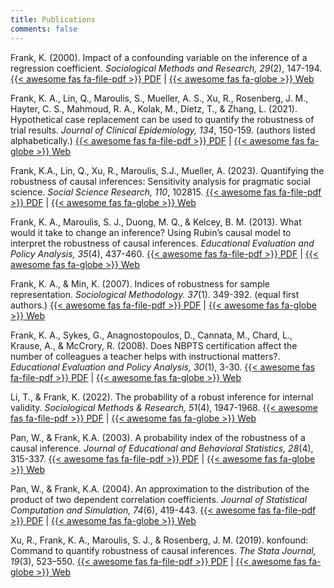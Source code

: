 ```yaml
---
title: Publications
comments: false
---
```




Frank, K. (2000). Impact of a confounding variable on the inference of a regression coefficient. *Sociological Methods and Research, 29*(2), 147-194. [{{< awesome fas fa-file-pdf >}} PDF](frank-2000.pdf) | [{{< awesome fas fa-globe >}} Web](https://doi.org/10.1177/0049124100029002001)

Frank, K. A., Lin, Q., Maroulis, S., Mueller, A. S., Xu, R., Rosenberg, J. M., Hayter, C. S., Mahmoud, R. A., Kolak, M., Dietz, T., & Zhang, L. (2021). Hypothetical case replacement can be used to quantify the robustness of trial results. *Journal of Clinical Epidemiology, 134*, 150-159. (authors listed alphabetically.) [{{< awesome fas fa-file-pdf >}} PDF](frank-et-al-2021.pdf) | [{{< awesome fas fa-globe >}} Web](https://doi.org/10.1016/j.jclinepi.2021.01.025)

Frank, K.A., Lin, Q., Xu, R., Maroulis, S.J., Mueller, A. (2023). Quantifying the robustness of causal inferences: Sensitivity analysis for pragmatic social science. *Social Science Research, 110*, 102815. [{{< awesome fas fa-file-pdf >}} PDF](frank-lin-xu-maroulis-mueller-2023.pdf) | [{{< awesome fas fa-globe >}} Web](https://doi.org/10.1016/j.ssresearch.2022.102815)

Frank, K. A., Maroulis, S. J., Duong, M. Q., & Kelcey, B. M. (2013). What would it take to change an inference? Using Rubin’s causal model to interpret the robustness of causal inferences. *Educational Evaluation and Policy Analysis, 35*(4), 437-460. [{{< awesome fas fa-file-pdf >}} PDF](frank-maroulis-duong-kelcey-2013.pdf) | [{{< awesome fas fa-globe >}} Web](https://doi.org/10.3102/0162373713493129)

Frank, K. A., & Min, K. (2007). Indices of robustness for sample representation. *Sociological Methodology. 37*(1). 349-392. (equal first authors.) [{{< awesome fas fa-file-pdf >}} PDF](frank-min-2007.pdf) | [{{< awesome fas fa-globe >}} Web](https://doi.org/10.1111/j.1467-9531.2007.00186.x)

Frank, K. A., Sykes, G., Anagnostopoulos, D., Cannata, M., Chard, L., Krause, A., & McCrory, R. (2008). Does NBPTS certification affect the number of colleagues a teacher helps with instructional matters?. *Educational Evaluation and Policy Analysis, 30*(1), 3-30. [{{< awesome fas fa-file-pdf >}} PDF](frank-et-al-2008.pdf) | [{{< awesome fas fa-globe >}} Web](https://doi.org/10.3102/0162373707313781)

Li, T., & Frank, K. (2022). The probability of a robust inference for internal validity. *Sociological Methods & Research, 51*(4), 1947-1968. [{{< awesome fas fa-file-pdf >}} PDF](li-frank-2022.pdf) | [{{< awesome fas fa-globe >}} Web](https://doi.org/10.1177/0049124120914922)

Pan, W., & Frank, K.A. (2003). A probability index of the robustness of a causal inference. *Journal of Educational and Behavioral Statistics, 28*(4), 315-337. [{{< awesome fas fa-file-pdf >}} PDF](pan-frank-2003.pdf) | [{{< awesome fas fa-globe >}} Web](https://doi.org/10.3102/10769986028004315)

Pan, W., & Frank, K.A. (2004). An approximation to the distribution of the product of two dependent correlation coefficients. *Journal of Statistical Computation and Simulation, 74*(6), 419-443. [{{< awesome fas fa-file-pdf >}} PDF](pan-frank-2004.pdf) | [{{< awesome fas fa-globe >}} Web](https://doi.org/10.1080/00949650310001596822)

Xu, R., Frank, K. A., Maroulis, S. J., & Rosenberg, J. M. (2019). konfound: Command to quantify robustness of causal inferences. *The Stata Journal, 19*(3), 523–550. [{{< awesome fas fa-file-pdf >}} PDF](xu-frank-maroulis-rosenberg-2019.pdf) | [{{< awesome fas fa-globe >}} Web](https://doi.org/10.1177/1536867X19874223)

